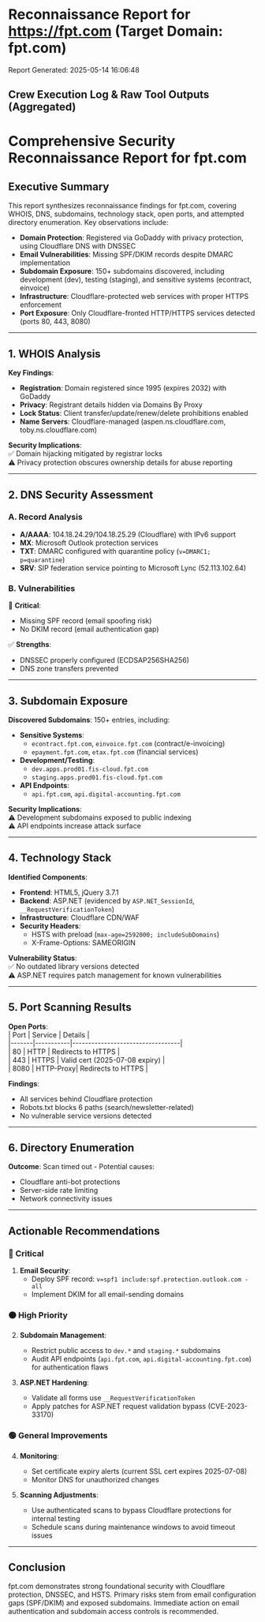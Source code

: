 # Reconnaissance Report for https://fpt.com (Target Domain: fpt.com)

Report Generated: 2025-05-14 16:06:48

## Crew Execution Log & Raw Tool Outputs (Aggregated)

# Comprehensive Security Reconnaissance Report for fpt.com  

## Executive Summary  
This report synthesizes reconnaissance findings for fpt.com, covering WHOIS, DNS, subdomains, technology stack, open ports, and attempted directory enumeration. Key observations include:  
- **Domain Protection**: Registered via GoDaddy with privacy protection, using Cloudflare DNS with DNSSEC  
- **Email Vulnerabilities**: Missing SPF/DKIM records despite DMARC implementation  
- **Subdomain Exposure**: 150+ subdomains discovered, including development (dev), testing (staging), and sensitive systems (econtract, einvoice)  
- **Infrastructure**: Cloudflare-protected web services with proper HTTPS enforcement  
- **Port Exposure**: Only Cloudflare-fronted HTTP/HTTPS services detected (ports 80, 443, 8080)  

---  

## 1. WHOIS Analysis  
**Key Findings**:  
- **Registration**: Domain registered since 1995 (expires 2032) with GoDaddy  
- **Privacy**: Registrant details hidden via Domains By Proxy  
- **Lock Status**: Client transfer/update/renew/delete prohibitions enabled  
- **Name Servers**: Cloudflare-managed (aspen.ns.cloudflare.com, toby.ns.cloudflare.com)  

**Security Implications**:  
✅ Domain hijacking mitigated by registrar locks  
⚠️ Privacy protection obscures ownership details for abuse reporting  

---  

## 2. DNS Security Assessment  
### A. Record Analysis  
- **A/AAAA**: 104.18.24.29/104.18.25.29 (Cloudflare) with IPv6 support  
- **MX**: Microsoft Outlook protection services  
- **TXT**: DMARC configured with quarantine policy (`v=DMARC1; p=quarantine`)  
- **SRV**: SIP federation service pointing to Microsoft Lync (52.113.102.64)  

### B. Vulnerabilities  
🔴 **Critical**:  
- Missing SPF record (email spoofing risk)  
- No DKIM record (email authentication gap)  

✅ **Strengths**:  
- DNSSEC properly configured (ECDSAP256SHA256)  
- DNS zone transfers prevented  

---  

## 3. Subdomain Exposure  
**Discovered Subdomains**: 150+ entries, including:  
- **Sensitive Systems**:  
  - `econtract.fpt.com`, `einvoice.fpt.com` (contract/e-invoicing)  
  - `epayment.fpt.com`, `etax.fpt.com` (financial services)  
- **Development/Testing**:  
  - `dev.apps.prod01.fis-cloud.fpt.com`  
  - `staging.apps.prod01.fis-cloud.fpt.com`  
- **API Endpoints**:  
  - `api.fpt.com`, `api.digital-accounting.fpt.com`  

**Security Implications**:  
⚠️ Development subdomains exposed to public indexing  
⚠️ API endpoints increase attack surface  

---  

## 4. Technology Stack  
**Identified Components**:  
- **Frontend**: HTML5, jQuery 3.7.1  
- **Backend**: ASP.NET (evidenced by `ASP.NET_SessionId`, `__RequestVerificationToken`)  
- **Infrastructure**: Cloudflare CDN/WAF  
- **Security Headers**:  
  - HSTS with preload (`max-age=2592000; includeSubDomains`)  
  - X-Frame-Options: SAMEORIGIN  

**Vulnerability Status**:  
✅ No outdated library versions detected  
⚠️ ASP.NET requires patch management for known vulnerabilities  

---  

## 5. Port Scanning Results  
**Open Ports**:  
| Port  | Service   | Details                          |  
|-------|-----------|----------------------------------|  
| 80    | HTTP      | Redirects to HTTPS               |  
| 443   | HTTPS     | Valid cert (2025-07-08 expiry)   |  
| 8080  | HTTP-Proxy| Redirects to HTTPS               |  

**Findings**:  
- All services behind Cloudflare protection  
- Robots.txt blocks 6 paths (search/newsletter-related)  
- No vulnerable service versions detected  

---  

## 6. Directory Enumeration  
**Outcome**: Scan timed out - Potential causes:  
- Cloudflare anti-bot protections  
- Server-side rate limiting  
- Network connectivity issues  

---  

## Actionable Recommendations  
### 🔴 Critical  
1. **Email Security**:  
   - Deploy SPF record: `v=spf1 include:spf.protection.outlook.com -all`  
   - Implement DKIM for all email-sending domains  

### 🟠 High Priority  
2. **Subdomain Management**:  
   - Restrict public access to `dev.*` and `staging.*` subdomains  
   - Audit API endpoints (`api.fpt.com`, `api.digital-accounting.fpt.com`) for authentication flaws  

3. **ASP.NET Hardening**:  
   - Validate all forms use `__RequestVerificationToken`  
   - Apply patches for ASP.NET request validation bypass (CVE-2023-33170)  

### 🟢 General Improvements  
4. **Monitoring**:  
   - Set certificate expiry alerts (current SSL cert expires 2025-07-08)  
   - Monitor DNS for unauthorized changes  

5. **Scanning Adjustments**:  
   - Use authenticated scans to bypass Cloudflare protections for internal testing  
   - Schedule scans during maintenance windows to avoid timeout issues  

---  

## Conclusion  
fpt.com demonstrates strong foundational security with Cloudflare protection, DNSSEC, and HSTS. Primary risks stem from email configuration gaps (SPF/DKIM) and exposed subdomains. Immediate action on email authentication and subdomain access controls is recommended.